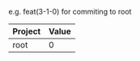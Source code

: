 e.g. feat(3-1-0) for commiting to root

| Project | Value |
| ------- | ----- |
| root    | 0     |
